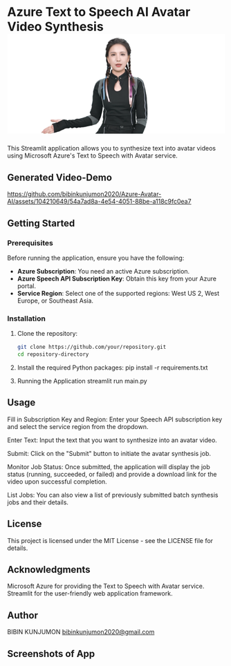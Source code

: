 # Azure Text to Speech AI Avatar Video Synthesis ![Avatar Image](assets/avatar.png)

This Streamlit application allows you to synthesize text into avatar videos using Microsoft Azure's Text to Speech with Avatar service.


## Generated Video-Demo


https://github.com/bibinkunjumon2020/Azure-Avatar-AI/assets/104210649/54a7ad8a-4e54-4051-88be-a118c9fc0ea7



## Getting Started

### Prerequisites

Before running the application, ensure you have the following:

- **Azure Subscription**: You need an active Azure subscription.
- **Azure Speech API Subscription Key**: Obtain this key from your Azure portal.
- **Service Region**: Select one of the supported regions: West US 2, West Europe, or Southeast Asia.

### Installation

1. Clone the repository:

   ```bash
   git clone https://github.com/your/repository.git
   cd repository-directory
2. Install the required Python packages:
pip install -r requirements.txt

3. Running the Application
streamlit run main.py


## Usage
Fill in Subscription Key and Region: Enter your Speech API subscription key and select the service region from the dropdown.

Enter Text: Input the text that you want to synthesize into an avatar video.

Submit: Click on the "Submit" button to initiate the avatar synthesis job.

Monitor Job Status: Once submitted, the application will display the job status (running, succeeded, or failed) and provide a download link for the video upon successful completion.

List Jobs: You can also view a list of previously submitted batch synthesis jobs and their details.

## License
This project is licensed under the MIT License - see the LICENSE file for details.


## Acknowledgments
Microsoft Azure for providing the Text to Speech with Avatar service.
Streamlit for the user-friendly web application framework.
## Author
BIBIN KUNJUMON
bibinkunjumon2020@gmail.com
## Screenshots of App
